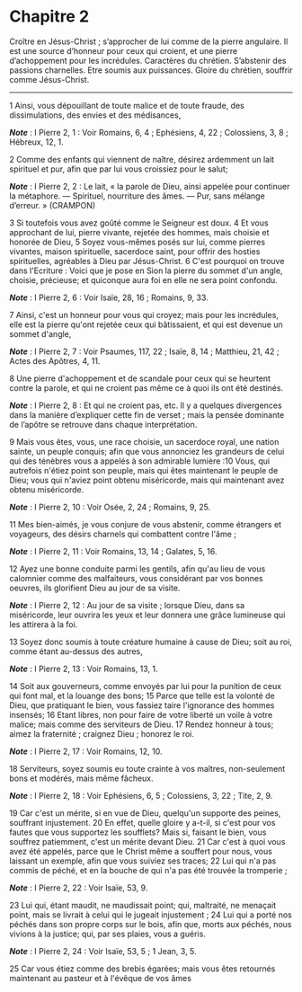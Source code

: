 # Chapitre 2

Croître en Jésus-Christ ; s’approcher de lui comme de la pierre angulaire.
Il est une source d’honneur pour ceux qui croient, et une pierre d’achoppement pour les incrédules.
Caractères du chrétien.
S’abstenir des passions charnelles.
Etre soumis aux puissances.
Gloire du chrétien, souffrir comme Jésus-Christ.

***

1 Ainsi, vous dépouillant de toute malice et de toute fraude, des dissimulations, des envies et des médisances,

***Note*** :  I Pierre 2, 1 : Voir Romains, 6, 4 ; Ephésiens, 4, 22 ; Colossiens, 3, 8 ; Hébreux, 12, 1.

2 Comme des enfants qui viennent de naître, désirez ardemment un lait spirituel et pur, afin que par lui vous croissiez pour le salut;

***Note*** :  I Pierre 2, 2 : Le lait, « la parole de Dieu, ainsi appelée pour continuer la métaphore. ― Spirituel, nourriture des âmes. ― Pur, sans mélange d’erreur. » (CRAMPON)

3 Si toutefois vous avez goûté comme le Seigneur est doux. 4 Et vous approchant de lui, pierre vivante, rejetée des hommes, mais choisie et honorée de Dieu, 5 Soyez vous-mêmes posés sur lui, comme pierres vivantes, maison spirituelle, sacerdoce saint, pour offrir des hosties spirituelles, agréables à Dieu par Jésus-Christ. 6 C'est pourquoi on trouve dans l'Ecriture : Voici que je pose en Sion la pierre du sommet d'un angle, choisie, précieuse; et quiconque aura foi en elle ne sera point confondu.

***Note*** :  I Pierre 2, 6 : Voir Isaïe, 28, 16 ; Romains, 9, 33.

7 Ainsi, c'est un honneur pour vous qui croyez; mais pour les incrédules, elle est la pierre qu'ont rejetée ceux qui bâtissaient, et qui est devenue un sommet d'angle,

***Note*** :  I Pierre 2, 7 : Voir Psaumes, 117, 22 ; Isaïe, 8, 14 ; Matthieu, 21, 42 ; Actes des Apôtres, 4, 11.

8 Une pierre d'achoppement et de scandale pour ceux qui se heurtent contre la parole, et qui ne croient pas même ce à quoi ils ont été destinés.

***Note*** :  I Pierre 2, 8 : Et qui ne croient pas, etc. Il y a quelques divergences dans la manière d’expliquer cette fin de verset ; mais la pensée dominante de l’apôtre se retrouve dans chaque interprétation.

9 Mais vous êtes, vous, une race choisie, un sacerdoce royal, une nation sainte, un peuple conquis; afin que vous annonciez les grandeurs de celui qui des ténèbres vous a appelés à son admirable lumière :10 Vous, qui autrefois n'étiez point son peuple, mais qui êtes maintenant le peuple de Dieu; vous qui n'aviez point obtenu miséricorde, mais qui maintenant avez obtenu miséricorde.

***Note*** :  I Pierre 2, 10 : Voir Osée, 2, 24 ; Romains, 9, 25.


11 Mes bien-aimés, je vous conjure de vous abstenir, comme étrangers et voyageurs, des désirs charnels qui combattent contre l'âme ;

***Note*** :  I Pierre 2, 11 : Voir Romains, 13, 14 ; Galates, 5, 16.

12 Ayez une bonne conduite parmi les gentils, afin qu'au lieu de vous calomnier comme des malfaiteurs, vous considérant par vos bonnes oeuvres, ils glorifient Dieu au jour de sa visite.

***Note*** :  I Pierre 2, 12 : Au jour de sa visite ; lorsque Dieu, dans sa miséricorde, leur ouvrira les yeux et leur donnera une grâce lumineuse qui les attirera à la foi.


13 Soyez donc soumis à toute créature humaine à cause de Dieu; soit au roi, comme étant au-dessus des autres,

***Note*** :  I Pierre 2, 13 : Voir Romains, 13, 1.

14 Soit aux gouverneurs, comme envoyés par lui pour la punition de ceux qui font mal, et la louange des bons; 15 Parce que telle est la volonté de Dieu, que pratiquant le bien, vous fassiez taire l'ignorance des hommes insensés; 16 Etant libres, non pour faire de votre liberté un voile à votre malice; mais comme des serviteurs de Dieu. 17 Rendez honneur à tous; aimez la fraternité ; craignez Dieu ; honorez le roi.

***Note*** :  I Pierre 2, 17 : Voir Romains, 12, 10.


18 Serviteurs, soyez soumis eu toute crainte à vos maîtres, non-seulement bons et modérés, mais même fâcheux.

***Note*** :  I Pierre 2, 18 : Voir Ephésiens, 6, 5 ; Colossiens, 3, 22 ; Tite, 2, 9.

19 Car c'est un mérite, si en vue de Dieu, quelqu'un supporte des peines, souffrant injustement. 20 En effet, quelle gloire y a-t-il, si c'est pour vos fautes que vous supportez les soufflets? Mais si, faisant le bien, vous souffrez patiemment, c'est un mérite devant Dieu. 21 Car c'est à quoi vous avez été appelés, parce que le Christ même a souffert pour nous, vous laissant un exemple, afin que vous suiviez ses traces; 22 Lui qui n'a pas commis de péché, et en la bouche de qui n'a pas été trouvée la tromperie ;

***Note*** :  I Pierre 2, 22 : Voir Isaïe, 53, 9.

23 Lui qui, étant maudit, ne maudissait point; qui, maltraité, ne menaçait point, mais se livrait à celui qui le jugeait injustement ; 24 Lui qui a porté nos péchés dans son propre corps sur le bois, afin que, morts aux péchés, nous vivions à la justice; qui, par ses plaies, vous a guéris.

***Note*** :  I Pierre 2, 24 : Voir Isaïe, 53, 5 ; 1 Jean, 3, 5.

25 Car vous étiez comme des brebis égarées; mais vous êtes retournés maintenant au pasteur et à l'évêque de vos âmes

